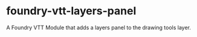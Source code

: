 # foundry-vtt-layers-panel
 A Foundry VTT Module that adds a layers panel to the drawing tools layer.
